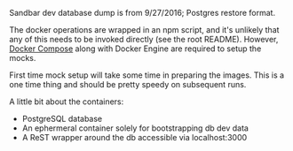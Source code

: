 Sandbar dev database dump is from 9/27/2016; Postgres restore format.

The docker operations are wrapped in an npm script, and it's unlikely that any of this needs to be invoked directly (see the root README).  However, [Docker Compose](https://docs.docker.com/compose/install/) along with Docker Engine are required to setup the mocks.

First time mock setup will take some time in preparing the images.  This is a one time thing and should be pretty speedy on subsequent runs.

A little bit about the containers:
* PostgreSQL database
* An ephermeral container solely for bootstrapping db dev data
* A ReST wrapper around the db accessible via localhost:3000